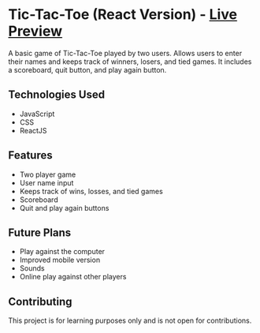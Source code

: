 # Tic-Tac-Toe (React Version) - [Live Preview](https://robisonwebdev.github.io/tic-tac-toe-react/)
<p>A basic game of Tic-Tac-Toe played by two users. Allows users to enter their names and keeps track of winners, losers, and tied games. It includes a scoreboard, quit button, and play again button.</p>

## Technologies Used
<ul>
<li>JavaScript</li>
<li>CSS</li>
<li>ReactJS</li>
</ul>

## Features
<ul>
<li>Two player game</li>
<li>User name input</li>
<li>Keeps track of wins, losses, and tied games</li>
<li>Scoreboard</li>
<li>Quit and play again buttons</li>
</ul>

## Future Plans
<ul>
<li>Play against the computer</li>
<li>Improved mobile version</li>
<li>Sounds</li>
<li>Online play against other players</li>
</ul>

## Contributing
<p>This project is for learning purposes only and is not open for contributions.</p>
